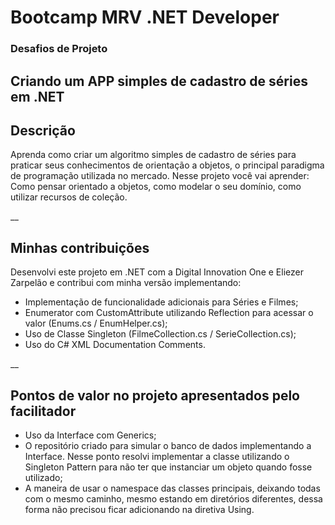 # Bootcamp MRV .NET Developer### Desafios de Projeto## Criando um APP simples de cadastro de séries em .NET## DescriçãoAprenda como criar um algoritmo simples de cadastro de séries para praticar seus conhecimentos de orientação a objetos, o principal paradigma de programação utilizada no mercado. Nesse projeto você vai aprender: Como pensar orientado a objetos, como modelar o seu domínio, como utilizar recursos de coleção.__## Minhas contribuiçõesDesenvolvi este projeto em .NET com a Digital Innovation One e Eliezer Zarpelão e contribui com minha versão implementando:- Implementação de funcionalidade adicionais para Séries e Filmes;- Enumerator com CustomAttribute utilizando Reflection para acessar o valor (Enums.cs / EnumHelper.cs);- Uso de Classe Singleton (FilmeCollection.cs / SerieCollection.cs);- Uso do C# XML Documentation Comments.__## Pontos de valor no projeto apresentados pelo facilitador- Uso da Interface com Generics;- O repositório criado para simular o banco de dados implementando a Interface. Nesse ponto resolvi implementar a classe utilizando o Singleton Pattern para não ter que instanciar um objeto quando fosse utilizado;- A maneira de usar o namespace das classes principais, deixando todas com o mesmo caminho, mesmo estando em diretórios diferentes, dessa forma não precisou ficar adicionando na diretiva Using.